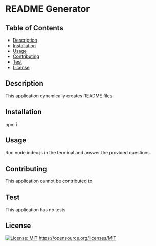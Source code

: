 # README Generator

## Table of Contents

- [Description](#description)
- [Installation](#installation)
- [Usage](#usage)
- [Contributing](#contributing)
- [Test](#test)
- [License](#license)

## Description

This application dynamically creates README files.

## Installation

npm i

## Usage

Run node index.js in the terminal and answer the provided questions.

## Contributing

This application cannot be contributed to

## Test

This application has no tests

## License

[![License: MIT](https://img.shields.io/badge/License-MIT-yellow.svg)](https://opensource.org/licenses/MIT)
https://opensource.org/licenses/MIT
